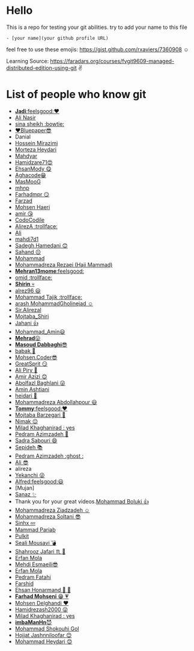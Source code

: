 # __Hello__
This is a repo for testing your git abilities. try to add your name to this file

`- [your name](your github profile URL)`

feel free to use these emojis: https://gist.github.com/rxaviers/7360908 :relaxed:

Learning Source: https://faradars.org/courses/fvgit9609-managed-distributed-edition-using-git :v:

# List of people who know git
- [__Jadi__:feelsgood::heart:](https://jadi.net)
- [Ali Nasir](https://github.com/Ali-Nasir-01)
- [sina sheikh :bowtie:](https://github.com/mrsinshin)
- [:heart:Bluepaper:sunglasses:](https://github.com/MrBluepaper)
- Danial
- [Hossein Mirazimi](https://github.com/Hossein-Mirazimi)
- [Morteza Heydari](https://github.com/MortezaHeydari97)
- [Mahdyar](https://github.com/mahdyar)
- [Hamidzare71:heart_eyes: ](https://github.com/hamidzare71)
- [EhsanMody :yum:](https://github.com/ehsanmody)
- [Aghacode:grin:](https://github.com/aghacode)
- [MasMooG](https://github.com/MasuodSamarin)
- [mhnp](https://github.com/mnakhaei)
- [Farhadmpr :smirk: ](http://farhadm.ir)
- [Farzad](https://github.com/f-a-r-z-a-d)
- [Mohsen Haeri](https://github.com/tabib2m)
- [amir :kissing_heart:](https://github.com/amirdy)
- [CodoCodile](https://github.com/HoseinAbili/)
- [AlirezA :trollface: ](https://github.com/bojbaj)
- [Ali](https://github.com/AliNazariii)
- [mahdi7d1](https://github.com/mahdi7d1)
- [Sadegh Hamedani :blush:](https://github.com/SgHmp97)
- [Sahand :neutral_face:](https://github.com/sahandkarimkhani)
- [Mohammad](https://github.com/maskroid)
- [Mohammadreza Rezaei (Haji Mammad)](https://github.com/MrRezaei)
- [__Mehran13mome__:feelsgood:](https://github.com/mome13)
-  [omid :trollface:](https://github.com/omidzahed1998)
- [__Shirin__ :skull:](https://github.com/ShirinTahmasebi)
- [alrez96 :smiley:](https://github.com/alrez96)
- [Mohammad Tajik :trollface: ](https://github.com/mtss92)
- [arash MohammadGholinejad :relaxed:](https://github.com/Arashmgholinejad)
- [Sir.Alirezal](https://github.com/sirAlireza)
- [  Mojtaba_Shiri ](https://github.com/MojtabaShiri)
- [Jahani :+1:](https://github.com/jahani)
- [Mohammad_Amin:smiley:](https://github.com/aminsoheyli)
- [__Mehrad__:stuck_out_tongue:](https://github.com/mahdi161)
- [__Masoud Dabbaghi__:sunglasses:](https://github.com/masoudd2159)
- [babak :moyai:](https://github.com/babk)
- [Mohsen.Coder:sunglasses:](https://github.com/mohsen-coder)
- [GreatSprit :smirk: ](https://github.com/aminmikh)
- [Ali Piry :ghost:](https://github.com/yripila)
- [Amir Azizi :blush: ](https://github.com/AmirRezaAzizi)
- [Abolfazl Baghlani :stuck_out_tongue_winking_eye: ](https://github.com/Baghlani)
- [Amin Ashtiani](https://github.com/AminAshtiani)
- [heidari :runner:](https://github.com/heidarii)
- [Mohammadreza Abdollahpour :smiley:](https://github.com/rezapour)
- [__Tommy__:feelsgood::heart:](https://github.com/TommyRabetian)
- [Mojtaba Barzegari :guitar:](https://mbarzegary.github.io)
- [Nimak :neutral_face: ](https://github.com/iw4p)
- [Milad Khaghanirad : yes](https://github.com/Miladkhaghanirad)
- [Pedram Azimzadeh :ghost:](https://github.com/PedramAz)
- [Sadra Sabouri :smile:](https://github.com/sadrasabouri)
- [Sepideh :books:](https://github.com/SepidSal)
- [Pedram Azimzadeh :ghost : ](https://github.com/PedramAz)
- [Ali :sunglasses: ](https://github.com/ames1)
- alireza
- [Yekanchi :stuck_out_tongue_winking_eye:](https://github.com/yekanchi)
- [Alfred:feelsgood::smiley:](https://github.com/Alfred188)
- [Mujan]
- [Sanaz :sparkles: ](https://github.com/san4z)
- Thank you for your great videos.[Mohammad Boluki :+1:](https://github.com/MohammadBoluki)
- [Mohammadreza Ziadzadeh :relaxed: ](https://github.com/ziadzadeh)
- [Mohammadreza Soltani :sunglasses: ](https://github.com/mrzasoltani)
- [Sinhx :zzz: ](https://github.com/sinushx)
- [Mammad Pariab](https://github.com/jkmpariab)
- [Pulkit](https://github.com/pulkitrock1921)
- [Seali Mousavi :bomb: ](https://github.com/sealimousavi)
- [Shahrooz Jafari :scorpius: :tiger: ](https://github.com/shahroozj)
- [Erfan Mola](https://github.com/erfanmola)
- [Mehdi Esmaeili:sunglasses:](https://github.com/Mehdimes)
- [Erfan Mola](https://github.com/erfanmola)
- [Pedram Fatahi](https://github.com/pedram-fatahi)
- [Farshid](https://github.com/farshid-nv)
- [Ehsan Honarmand :runner: :walking: ](https://github.com/EhsanHonarmand)
- [__Farhad Mohseni__ :grin: :heartpulse:](https://github.com/FarhadMohseni)
- [Mohsen Delghandi :heart: ](https://github.com/mohsen8353)
- [Hamidrezash2000 :stuck_out_tongue_winking_eye:](https://github.com/Hamidrezash2000)
- [Milad Khaghanirad : yes](https://github.com/Miladkhaghanirad)
- [__imbaManHn__:smiling_imp:](https://github.com/imbaManHn)
- [Mohammad Shokouhi Gol](https://github.com/shokohigol)
- [Hojjat Jashnniloofar :blush:](https://github.com/hjn66)
- [Mohammad Heydari :blush:](https://gitlab.com/Mohammad.Heydari) 
